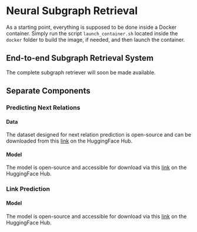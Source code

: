 # Neural Subgraph Retrieval

As a starting point, everything is supposed to be done inside a Docker container. Simply run the script `launch_container.sh` located inside the `docker` folder to build the image, if needed, and then launch the container.

## End-to-end Subgraph Retrieval System
The complete subgraph retriever will soon be made available.

## Separate Components
### Predicting Next Relations
#### Data
The dataset designed for next relation prediction is open-source and can be downloaded from this [link](https://huggingface.co/datasets/neural-subgraph-retrieval/umls-nrp-dataset) on the HuggingFace Hub.

#### Model
The model is open-source and accessible for download via this [link](https://huggingface.co/neural-subgraph-retrieval/umls-nrp-BioLinkBERT-base) on the HuggingFace Hub.

### Link Prediction
#### Model
The model is open-source and accessible for download via this [link](https://huggingface.co/neural-subgraph-retrieval/umls-link-predictor) on the HuggingFace Hub.
